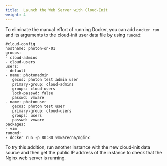 ```yaml
---
title:  Launch the Web Server with Cloud-Init
weight: 4
---
```


To eliminate the manual effort of running Docker, you can add `docker run` and its arguments to the cloud-init user data file by using `runcmd`: 

	#cloud-config
	hostname: photon-on-01
	groups:
	- cloud-admins
	- cloud-users
	users:
	- default
	- name: photonadmin
	   gecos: photon test admin user
	   primary-group: cloud-admins
	   groups: cloud-users
	   lock-passwd: false
	   passwd: vmware
	- name: photonuser
	   gecos: photon test user
	   primary-group: cloud-users
	   groups: users
	   passwd: vmware
	packages:
	- vim
	runcmd:
	- docker run -p 80:80 vmwarecna/nginx

To try this addition, run another instance with the new cloud-init data source and then get the public IP address of the instance to check that the Nginx web server is running. 